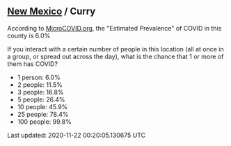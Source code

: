 
## [New Mexico](/united-states/new-mexico) / Curry

According to [MicroCOVID.org](http://microcovid.org),
the "Estimated Prevalence" of COVID in this county is 6.0%

If you interact with a certain number of people in this location
(all at once in a group, or spread out across the day), what is the chance that
1 or more of them has COVID?

- 1 person: 6.0%
- 2 people: 11.5%
- 3 people: 16.8%
- 5 people: 26.4%
- 10 people: 45.9%
- 25 people: 78.4%
- 100 people: 99.8%

Last updated: 2020-11-22 00:20:05.130675 UTC
